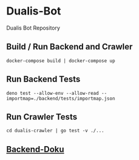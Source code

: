 # Dualis-Bot
Dualis Bot Repository 

## Build / Run Backend and Crawler
`docker-compose build | docker-compose up`

## Run Backend Tests
`deno test --allow-env --allow-read --importmap=./backend/tests/importmap.json`

## Run Crawler Tests
`cd dualis-crawler | go test -v ./...`

## [Backend-Doku](https://gitlab.com/lumaghg/dualis-bot-backend-doku/-/tree/main)
